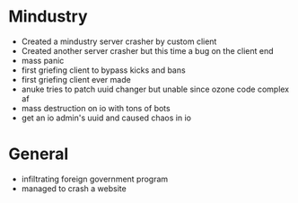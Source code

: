 # Mindustry

- Created a mindustry server crasher by custom client
- Created another server crasher but this time a bug on the client end
- mass panic
- first griefing client to bypass kicks and bans
- first griefing client ever made
- anuke tries to patch uuid changer but unable since ozone code complex af
- mass destruction on io with tons of bots
- get an io admin's uuid and caused chaos in io

# General

- infiltrating foreign government program
- managed to crash a website
